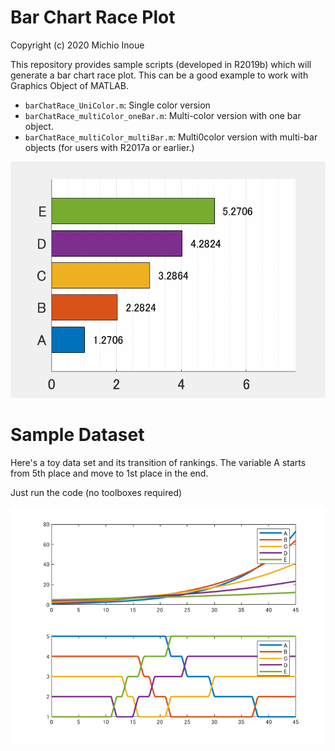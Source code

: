 # Bar Chart Race Plot
Copyright (c) 2020 Michio Inoue


This repository provides sample scripts (developed in R2019b) which will generate a bar chart race plot. This can be a good example to work with Graphics Object of MATLAB.

- `barChatRace_UniColor.m`: Single color version
- `barChatRace_multiColor_oneBar.m`: Multi-color version with one bar object.
- `barChatRace_multiColor_multiBar.m`: Multi0color version with multi-bar objects (for users with R2017a or earlier.)

![image_0.png](README_images/barChartRace_MultiColor.gif)


# Sample Dataset


Here's a toy data set and its transition of rankings. The variable A starts from 5th place and move to 1st place in the end. 

Just run the code (no toolboxes required)


![image_1.png](README_images/image_1.png)


